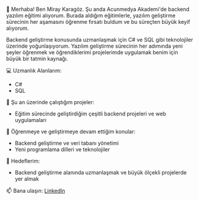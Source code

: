 👋 Merhaba! Ben Miray Karagöz. Şu anda Acunmedya Akademi'de backend yazılım eğitimi alıyorum. Burada aldığım eğitimlerle, yazılım geliştirme sürecinin her aşamasını öğrenme fırsatı buldum ve bu süreçten büyük keyif alıyorum.

Backend geliştirme konusunda uzmanlaşmak için C# ve SQL gibi teknolojiler üzerinde yoğunlaşıyorum. Yazılım geliştirme sürecinin her adımında yeni şeyler öğrenmek ve öğrendiklerimi projelerimde uygulamak benim için büyük bir tatmin kaynağı. 

💻 Uzmanlık Alanlarım:
- C#
- SQL

🔭 Şu an üzerinde çalıştığım projeler:
- Eğitim sürecinde geliştirdiğim çeşitli backend projeleri ve web uygulamaları

🌱 Öğrenmeye ve geliştirmeye devam ettiğim konular:
- Backend geliştirme ve veri tabanı yönetimi
- Yeni programlama dilleri ve teknolojiler

🎯 Hedeflerim:
- Backend geliştirme alanında uzmanlaşmak ve büyük ölçekli projelerde yer almak

📫 Bana ulaşın: [LinkedIn](https://www.linkedin.com/miraykaragoz)
